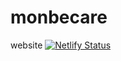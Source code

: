 # monbecare
website
[![Netlify Status](https://api.netlify.com/api/v1/badges/4afb99e1-895f-45d8-92ba-a0be51f7b37d/deploy-status)](https://app.netlify.com/projects/monbe/deploys)
